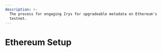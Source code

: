 ```yaml
---
description: >-
  The process for engaging Irys for upgradeable metadata on Ethereum's Sepolia
  testnet.
---
```


# Ethereum Setup

